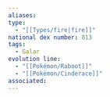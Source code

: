 ```yaml
---
aliases: 
type:
  - "[[Types/fire|fire]]"
national dex number: 813
tags:
  - Galar
evolution line:
  - "[[Pokémon/Raboot]]"
  - "[[Pokémon/Cinderace]]"
associated: 
---
```

